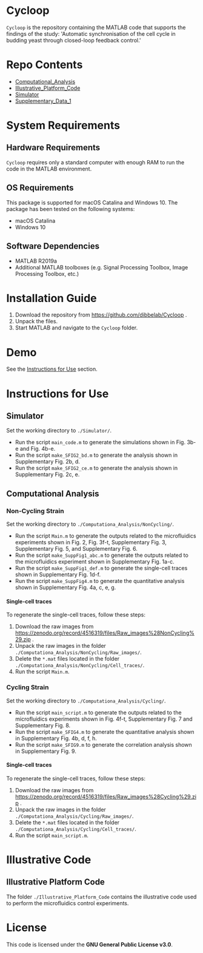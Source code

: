 # Cycloop

`Cycloop` is the repository containing the MATLAB code that supports the findings of the study: 'Automatic synchronisation of the cell cycle in budding yeast through closed-loop feedback control.'


# Repo Contents
+ [Computational_Analysis](./Computational_Analysis)
+ [Illustrative_Platform_Code](./Illustrative_Platform_Code)
+ [Simulator](./Simulator)
+ [Supplementary_Data_1](./Supplementary_Data_1)

# System Requirements
## Hardware Requirements
`Cycloop` requires only a standard computer with enough RAM to run the code in the MATLAB environment.

## OS Requirements
This package is supported for macOS Catalina and Windows 10. The package has been tested on the following systems:
+ macOS Catalina
+ Windows 10


## Software Dependencies
+ MATLAB R2019a
+ Additional MATLAB toolboxes (e.g. Signal Processing Toolbox, Image Processing Toolbox, etc.)

# Installation Guide
1. Download the repository from https://github.com/dibbelab/Cycloop .
2. Unpack the files.
3. Start MATLAB and navigate to the `Cycloop` folder.


# Demo
See the [Instructions for Use](#instructions-for-use) section.

# Instructions for Use
## Simulator
Set the working directory to `./Simulator/`. 

+ Run the script `main_code.m` to generate the simulations shown in Fig. 3b-e and Fig. 4b-e.
+ Run the script `make_SFIG2_bd.m` to generate the analysis shown in Supplementary Fig. 2b, d.
+ Run the script `make_SFIG2_ce.m` to generate the analysis shown in Supplementary Fig. 2c, e.


## Computational Analysis
### Non-Cycling Strain
Set the working directory to `./Computationa_Analysis/NonCycling/`.

+ Run the script `Main.m` to generate the outputs related to the microfluidics experiments shown in Fig. 2, Fig. 3f-t, Supplementary Fig. 3, Supplementary Fig. 5, and Supplementary Fig. 6.
+ Run the script `make_SuppFig1_abc.m` to generate the outputs related to the microfluidics experiment shown in Supplementary Fig. 1a-c.
+ Run the script `make_SuppFig1_def.m` to generate the single-cell traces shown in Supplementary Fig. 1d-f.
+ Run the script `make_SuppFig4.m` to generate the quantitative analysis shown in Supplementary Fig. 4a, c, e, g.

#### Single-cell traces
To regenerate the single-cell traces, follow these steps:
1. Download the raw images from https://zenodo.org/record/4516319/files/Raw_images%28NonCycling%29.zip .
2. Unpack the raw images in the folder `./Computationa_Analysis/NonCycling/Raw_images/`.
3. Delete the `*.mat` files located in the folder `./Computationa_Analysis/NonCycling/Cell_traces/`.
4. Run the script `Main.m`.

### Cycling Strain
Set the working directory to `./Computationa_Analysis/Cycling/`.
+ Run the script `main_script.m` to generate the outputs related to the microfluidics experiments shown in Fig. 4f-t, Supplementary Fig. 7 and Supplementary Fig. 8.
+ Run the script `make_SFIG4.m` to generate the quantitative analysis shown in Supplementary Fig. 4b, d, f, h.
+ Run the script `make_SFIG9.m` to generate the correlation analysis shown in Supplementary Fig. 9.

#### Single-cell traces
To regenerate the single-cell traces, follow these steps:
1. Download the raw images from https://zenodo.org/record/4516319/files/Raw_images%28Cycling%29.zip .
2. Unpack the raw images in the folder `./Computationa_Analysis/Cycling/Raw_images/`.
3. Delete the `*.mat` files located in the folder `./Computationa_Analysis/Cycling/Cell_traces/`.
4. Run the script `main_script.m`.

# Illustrative Code
## Illustrative Platform Code
The folder `./Illustrative_Platform_Code` contains the illustrative code used to perform the microfluidics control experiments.

# License
This code is licensed under the **GNU General Public License v3.0**.
